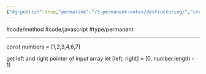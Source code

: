 ```yaml
---
{"dg-publish":true,"permalink":"/3-permanent-notes/destructuring/","created":"2023-07-24T07:25:05.975-05:00","updated":"2023-08-14T23:30:01.550-05:00"}
---
```


#code/method #code/javascript #type/permanent 

---
const numbers = [1,2,3,4,6,7]

get left and right pointer of input array
let [left, right] = [0, number.length - 1]